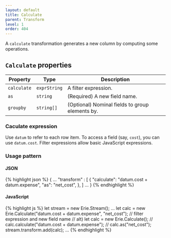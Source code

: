 ```yaml
---
layout: default
title: Calculate
parent: Transform
level: 1
order: 404
---
```


A `calculate` transformation generates a new column by computing some operations.

## `Calculate` properties

| Property | Type | Description |
| -------- | ---- | ----------- |
| `calculate` | `exprString` | A filter expression. |
| `as` | `string` | (Required) A new field name. |
| `groupby` | `string[]` | (Optional) Nominal fields to group elements by. |

### Caculate expression

Use `datum` to refer to each row item.
To access a field (say, `cost`), you can use `datum.cost`.
Filter expressions allow basic JavaScript expressions.

### Usage pattern

<code-groups>
<code-group>
<h4>JSON</h4>
{% highlight json %}
{
  ...
  "transform" : [
    {
      "calculate": "datum.cost + datum.expense",
      "as": "net_cost",
    },
  ]
  ...
}
{% endhighlight %}
</code-group>
<code-group>
<h4>JavaScript</h4>
{% highlight js %}
let stream = new Erie.Stream();
...
let calc = new Erie.Calculate("datum.cost + datum.expense", "net_cost"); // filter expression and new field name
// alt) let calc = new Erie.Calculate(); 
//      calc.calculate("datum.cost + datum.expense");
//      calc.as("net_cost");
stream.transform.add(calc);
...
{% endhighlight %}
</code-group>
</code-groups>
